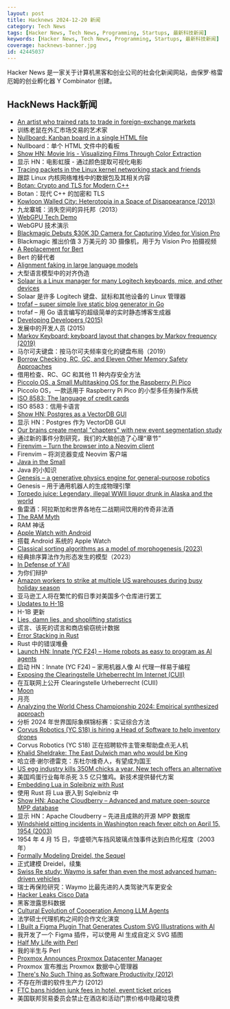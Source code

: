 ```yaml
---
layout: post
title: Hacknews 2024-12-20 新闻
category: Tech News
tags: [Hacker News, Tech News, Programming, Startups, 最新科技新闻]
keywords: [Hacker News, Tech News, Programming, Startups, 最新科技新闻]
coverage: hacknews-banner.jpg
id: 42445037
---
```


Hacker News 是一家关于计算机黑客和创业公司的社会化新闻网站，由保罗·格雷厄姆的创业孵化器 Y Combinator 创建。

## HackNews Hack新闻

- [An artist who trained rats to trade in foreign-exchange markets](https://www.theatlantic.com/business/archive/2014/10/the-artist-who-trained-rats-to-trade-in-foreign-exchange-markets/381456/)
- 训练老鼠在外汇市场交易的艺术家
- [Nullboard: Kanban board in a single HTML file](https://github.com/apankrat/nullboard)
- Nullboard：单个 HTML 文件中的看板
- [Show HN: Movie Iris - Visualizing Films Through Color Extraction](https://github.com/LoSinCos/movie-iris)
- 显示 HN：电影虹膜 - 通过颜色提取可视化电影
- [Tracing packets in the Linux kernel networking stack and friends](https://github.com/retis-org/retis)
- 跟踪 Linux 内核网络堆栈中的数据包及其相关内容
- [Botan: Crypto and TLS for Modern C++](https://github.com/randombit/botan)
- Botan：现代 C++ 的加密和 TLS
- [Kowloon Walled City: Heterotopia in a Space of Disappearance (2013)](https://mascontext.com/issues/trace/kowloon-walled-city-heterotopia-in-a-space-of-disappearance)
- 九龙寨城：消失空间的异托邦（2013）
- [WebGPU Tech Demo](https://gnikoloff.github.io/webgpu-sponza-demo/)
- WebGPU 技术演示
- [Blackmagic Debuts $30K 3D Camera for Capturing Video for Vision Pro](https://www.macrumors.com/2024/12/16/black-magic-3d-vision-pro-camera/)
- Blackmagic 推出价值 3 万美元的 3D 摄像机，用于为 Vision Pro 拍摄视频
- [A Replacement for Bert](https://huggingface.co/blog/modernbert)
- Bert 的替代者
- [Alignment faking in large language models](https://www.anthropic.com/research/alignment-faking)
- 大型语言模型中的对齐伪造
- [Solaar is a Linux manager for many Logitech keyboards, mice, and other devices](https://github.com/pwr-Solaar/Solaar)
- Solaar 是许多 Logitech 键盘、鼠标和其他设备的 Linux 管理器
- [trofaf – super simple live static blog generator in Go](https://github.com/mna/trofaf)
- trofaf – 用 Go 语言编写的超级简单的实时静态博客生成器
- [Developing Developers (2015)](https://felleisen.org/matthias/Thoughts/Developing_Developers.html)
- 发展中的开发人员 (2015)
- [Markov Keyboard: keyboard layout that changes by Markov frequency (2019)](https://github.com/shapr/markovkeyboard)
- 马尔可夫键盘：按马尔可夫频率变化的键盘布局（2019）
- [Borrow Checking, RC, GC, and Eleven Other Memory Safety Approaches](https://verdagon.dev/grimoire/grimoire#)
- 借用检查、RC、GC 和其他 11 种内存安全方法
- [Piccolo OS, a Small Multitasking OS for the Raspberry Pi Pico](https://github.com/garyexplains/piccolo_os_v1)
- Piccolo OS，一款适用于 Raspberry Pi Pico 的小型多任务操作系统
- [ISO 8583: The language of credit cards](https://increase.com/articles/iso-8583-the-language-of-credit-cards)
- ISO 8583：信用卡语言
- [Show HN: Postgres as a VectorDB GUI](https://github.com/Z-Gort/Reservoirs-Lab)
- 显示 HN：Postgres 作为 VectorDB GUI
- [Our brains create mental "chapters" with new event segmentation study](https://www.psypost.org/scientists-sheds-light-on-how-our-brains-create-mental-chapters-with-new-event-segmentation-study/)
- 通过新的事件分割研究，我们的大脑创造了心理“章节”
- [Firenvim – Turn the browser into a Neovim client](https://github.com/glacambre/firenvim)
- Firenvim – 将浏览器变成 Neovim 客户端
- [Java in the Small](https://horstmann.com/unblog/2024-12-11/index.html)
- Java 的小知识
- [Genesis – a generative physics engine for general-purpose robotics](https://genesis-world.readthedocs.io/en/latest/)
- Genesis – 用于通用机器人的生成物理引擎
- [Torpedo juice: Legendary, illegal WWII liquor drunk in Alaska and the world](https://www.adn.com/alaska-life/2024/12/15/torpedo-juice-the-legendary-illegal-world-war-ii-liquor-drunk-in-alaska-and-across-the-world/)
- 鱼雷酒：阿拉斯加和世界各地在二战期间饮用的传奇非法酒
- [The RAM Myth](https://purplesyringa.moe/blog/the-ram-myth/)
- RAM 神话
- [Apple Watch with Android](https://abishekmuthian.com/apple-watch-with-android/)
- 搭载 Android 系统的 Apple Watch
- [Classical sorting algorithms as a model of morphogenesis (2023)](https://arxiv.org/abs/2401.05375)
- 经典排序算法作为形态发生的模型（2023）
- [In Defense of Y'All](https://www.texasmonthly.com/being-texan/in-defense-of-yall-nyt-columnist/)
- 为你们辩护
- [Amazon workers to strike at multiple US warehouses during busy holiday season](https://www.reuters.com/technology/amazon-workers-strike-multiple-us-warehouses-during-busy-holiday-season-2024-12-19/)
- 亚马逊工人将在繁忙的假日季对美国多个仓库进行罢工
- [Updates to H-1B](https://www.uscis.gov/newsroom/news-releases/dhs-strengthens-h-1b-program-allowing-us-employers-to-more-quickly-fill-critical-jobs)
- H-1B 更新
- [Lies, damn lies, and shoplifting statistics](https://popular.info/p/lies-damn-lies-and-shoplifting-statistics)
- 谎言、该死的谎言和商店偷窃统计数据
- [Error Stacking in Rust](https://greptime.com/blogs/2024-05-07-error-rust)
- Rust 中的错误堆叠
- [Launch HN: Innate (YC F24) – Home robots as easy to program as AI agents]()
- 启动 HN：Innate (YC F24) – 家用机器人像 AI 代理一样易于编程
- [Exposing the Clearingstelle Urheberrecht Im Internet (CUII)](https://damcraft.de/blog/exposing-the-cuii)
- 在互联网上公开 Clearingstelle Urheberrecht (CUII)
- [Moon](https://ciechanow.ski/moon/)
- 月亮
- [Analyzing the World Chess Championship 2024: Empirical synthesized approach](https://medium.com/@maxamel2002/2024-world-chess-championship-analysis-empirical-synthesized-approach-98dd79920d2b)
- 分析 2024 年世界国际象棋锦标赛：实证综合方法
- [Corvus Robotics (YC S18) is hiring a Head of Software to help inventory drones]()
- Corvus Robotics (YC S18) 正在招聘软件主管来帮助盘点无人机
- [Khalid Sheldrake: The East Dulwich man who would be King](https://www.nationalarchives.gov.uk/20s-people/20sstreets/khalid-sheldrake-the-east-dulwich-man-who-would-be-king/)
- 哈立德·谢尔德雷克：东杜尔维奇人，有望成为国王
- [US egg industry kills 350M chicks a year. New tech offers an alternative](https://www.tampabay.com/news/business/2024/12/19/us-egg-industry-kills-350-million-chicks-year-new-tech-offers-an-alternative/)
- 美国鸡蛋行业每年杀死 3.5 亿只雏鸡。新技术提供替代方案
- [Embedding Lua in Sqleibniz with Rust](https://xnacly.me/posts/2024/embed-lua-in-rust/)
- 使用 Rust 将 Lua 嵌入到 Sqleibniz 中
- [Show HN: Apache Cloudberry – Advanced and mature open-source MPP database](https://github.com/apache/cloudberry)
- 显示 HN：Apache Cloudberry – 先进且成熟的开源 MPP 数据库
- [Windshield pitting incidents in Washington reach fever pitch on April 15, 1954 (2003)](https://www.historylink.org/File/5136)
- 1954 年 4 月 15 日，华盛顿汽车挡风玻璃点蚀事件达到白热化程度（2003 年）
- [Formally Modeling Dreidel, the Sequel](https://buttondown.com/hillelwayne/archive/formally-modeling-dreidel-the-sequel/)
- 正式建模 Dreidel，续集
- [Swiss Re study: Waymo is safer than even the most advanced human-driven vehicles](https://waymo.com/blog/2024/12/new-swiss-re-study-waymo)
- 瑞士再保险研究：Waymo 比最先进的人类驾驶汽车更安全
- [Hacker Leaks Cisco Data](https://www.securityweek.com/hacker-leaks-cisco-data/)
- 黑客泄露思科数据
- [Cultural Evolution of Cooperation Among LLM Agents](https://arxiv.org/abs/2412.10270)
- 法学硕士代理机构之间的合作文化演变
- [I Built a Figma Plugin That Generates Custom SVG Illustrations with AI](https://www.figma.com/community/plugin/1440141868641854458/vector-image-ai)
- 我开发了一个 Figma 插件，可以使用 AI 生成自定义 SVG 插图
- [Half My Life with Perl](https://perladvent.org/2024/2024-12-19.html)
- 我的半生与 Perl
- [Proxmox Announces Proxmox Datacenter Manager](https://forum.proxmox.com/threads/proxmox-datacenter-manager-first-alpha-release.159323/)
- Proxmox 宣布推出 Proxmox 数据中心管理器
- [There's No Such Thing as Software Productivity (2012)](https://www.benrady.com/2012/11/theres-no-such-thing-as-software-productivity.html)
- 不存在所谓的软件生产力 (2012)
- [FTC bans hidden junk fees in hotel, event ticket prices](https://www.cnbc.com/2024/12/17/ftc-bans-hidden-junk-fees-in-hotel-event-ticket-prices-.html)
- 美国联邦贸易委员会禁止在酒店和活动门票价格中隐藏垃圾费

